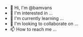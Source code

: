 <!-- <h1 align="center">Hi 👋, I'm Stacey</h1> -->
<!-- <br> -->
<ul>
 <li>👋 Hi, I'm @bamvans</li>
 <li>👀 I'm interested in ...</li>
 <li>🌱 I'm currently learning ...</li>
 <li>💞️ I'm looking to collaborate on ...</li>
 <li>📫 How to reach me ...</li>
</ul>
<!-- <div align="center"> 

 [![Stacey's GitHub stats](https://github-readme-stats.vercel.app/api?username=bamvans&count_private=true&show_icons=true&theme=radical)](https://github.com/anuraghazra/github-readme-stats)
<br>
[![Top Langs](https://github-readme-stats.vercel.app/api/top-langs/?username=bamvans&layout=compact)](https://github.com/anuraghazra/github-readme-stats)
<br>
 ![Metrics](https://metrics.lecoq.io/bamvans?template=classic&config.timezone=Africa%2FJohannesburg)

</div>
 -->
